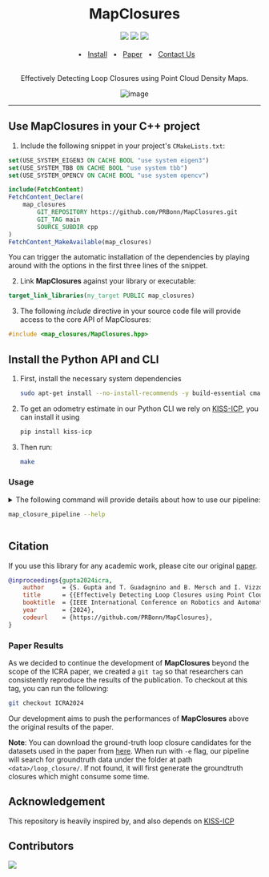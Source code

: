 <div align="center">
    <h1>MapClosures</h1>
    <a href="https://github.com/PRBonn/MapClosures/releases"><img src="https://img.shields.io/github/v/release/PRBonn/MapClosures?label=version" /></a>
    <a href="https://github.com/PRBonn/MapClosures/blob/main/LICENSE"><img src=https://img.shields.io/badge/license-MIT-green" /></a>
    <a href="https://github.com/PRBonn/MapClosures/blob/main/"><img src="https://img.shields.io/badge/Linux-FCC624?logo=linux&logoColor=black" /></a>
    <br />
    <br />
    <span>&nbsp;&nbsp;•&nbsp;&nbsp;</span>
    <a href="https://github.com/PRBonn/MapClosures/blob/main/README.md#Install">Install</a>
    <span>&nbsp;&nbsp;•&nbsp;&nbsp;</span>
    <a href=https://www.ipb.uni-bonn.de/pdfs/gupta2024icra.pdf>Paper</a>
    <span>&nbsp;&nbsp;•&nbsp;&nbsp;</span>
    <a href=https://github.com/PRBonn/MapClosures/issues>Contact Us</a>
  <br />
  <br />

Effectively Detecting Loop Closures using Point Cloud Density Maps.

<p align="center">

![image](https://github.com/PRBonn/MapClosures/assets/28734882/18d5ee54-61a9-4d9f-87f2-8aba16de0f75)
</p>
</div>
<hr />

## Use MapClosures in your C++ project
    
1. Include the following snippet in your project's `CMakeLists.txt`:
```cmake
set(USE_SYSTEM_EIGEN3 ON CACHE BOOL "use system eigen3")
set(USE_SYSTEM_TBB ON CACHE BOOL "use system tbb")
set(USE_SYSTEM_OPENCV ON CACHE BOOL "use system opencv")

include(FetchContent)
FetchContent_Declare(
    map_closures 
        GIT_REPOSITORY https://github.com/PRBonn/MapClosures.git
        GIT_TAG main
        SOURCE_SUBDIR cpp
)
FetchContent_MakeAvailable(map_closures)

```
You can trigger the automatic installation of the dependencies by playing around with the options in the first three lines of the snippet.

2. Link **MapClosures** against your library or executable:
```cmake
target_link_libraries(my_target PUBLIC map_closures)
```
3. The following _include_ directive in your source code file will provide access to the core API of MapClosures:
```cpp
#include <map_closures/MapClosures.hpp>
```

## Install the Python API and CLI 
1. First, install the necessary system dependencies
    ```sh
    sudo apt-get install --no-install-recommends -y build-essential cmake pybind11-dev libeigen3-dev libopencv-dev libtbb-dev
    ```
2. To get an odometry estimate in our Python CLI we rely on [KISS-ICP](https://github.com/PRBonn/kiss-icp), you can install it using
    ```sh
    pip install kiss-icp
    ```
3. Then run:  
    ```sh
    make
    ```
### Usage
<details>
<summary>
The following command will provide details about how to use our pipeline:

```sh
map_closure_pipeline --help
```
</summary>

![CLI_usage](https://github.com/PRBonn/MapClosures/assets/28734882/6dfbd767-ca63-4671-9582-3129752d0244)
</details>


## Citation

If you use this library for any academic work, please cite our original [paper](https://www.ipb.uni-bonn.de/pdfs/gupta2024icra.pdf).

```bibtex
@inproceedings{gupta2024icra,
    author     = {S. Gupta and T. Guadagnino and B. Mersch and I. Vizzo and C. Stachniss},
    title      = {{Effectively Detecting Loop Closures using Point Cloud Density Maps}},
    booktitle  = {IEEE International Conference on Robotics and Automation (ICRA)},
    year       = {2024},
    codeurl    = {https://github.com/PRBonn/MapClosures},
}
```
### Paper Results
As we decided to continue the development of **MapClosures** beyond the scope of the ICRA paper, we created a ``git tag`` so that researchers can consistently reproduce the results of the publication. To checkout at this tag, you can run the following:
```sh
git checkout ICRA2024
```
Our development aims to push the performances of **MapClosures** above the original results of the paper.

**Note**: You can download the ground-truth loop closure candidates for the datasets used in the paper from [here](https://www.ipb.uni-bonn.de/html/projects/gupta2024icra/MapClosuresGroundtruth.zip). When run with `-e` flag, our pipeline will search for groundtruth data under the folder at path `<data>/loop_closure/`. If not found, it will first generate the groundtruth closures which might consume some time.

## Acknowledgement

This repository is heavily inspired by, and also depends on [KISS-ICP](https://github.com/PRBonn/kiss-icp)

## Contributors

<a href="https://github.com/PRBonn/MapClosures/graphs/contributors">
  <img src="https://contrib.rocks/image?repo=PRBonn/MapClosures" />
</a>
